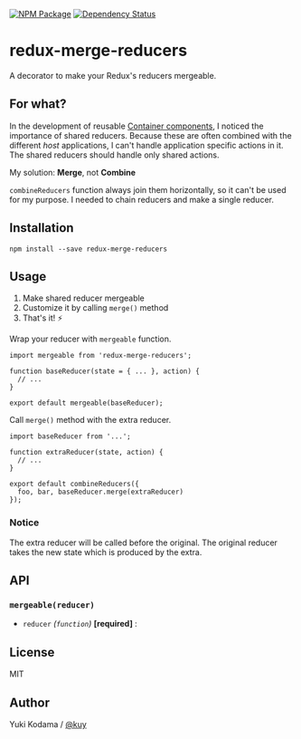 [![NPM Package][npm_img]][npm_site]
[![Dependency Status][david_img]][david_site]

# redux-merge-reducers

A decorator to make your Redux's reducers mergeable.

## For what?

In the development of reusable [Container components](https://medium.com/@dan_abramov/smart-and-dumb-components-7ca2f9a7c7d0),
I noticed the importance of shared reducers. Because these are often combined with the different *host* applications,
I can't handle application specific actions in it. The shared reducers should handle only shared actions.

My solution: **Merge**, not **Combine**

`combineReducers` function always join them horizontally, so it can't be used for my purpose.
I needed to chain reducers and make a single reducer.

## Installation

```
npm install --save redux-merge-reducers
```

## Usage

1. Make shared reducer mergeable
2. Customize it by calling `merge()` method
3. That's it! :zap:

Wrap your reducer with `mergeable` function.

```es6
import mergeable from 'redux-merge-reducers';

function baseReducer(state = { ... }, action) {
  // ...
}

export default mergeable(baseReducer);
```

Call `merge()` method with the extra reducer.

```es6
import baseReducer from '...';

function extraReducer(state, action) {
  // ...
}

export default combineReducers({
  foo, bar, baseReducer.merge(extraReducer)
});
```

### Notice

The extra reducer will be called before the original.
The original reducer takes the new state which is produced by the extra.

## API

### `mergeable(reducer)`

+ `reducer` *(`function`)* **[required]** :

## License

MIT

## Author

Yuki Kodama / [@kuy](https://twitter.com/kuy)

[npm_img]: https://img.shields.io/npm/v/redux-merge-reducers.svg
[npm_site]: https://www.npmjs.org/package/redux-merge-reducers
[david_img]: https://img.shields.io/david/kuy/redux-merge-reducers.svg
[david_site]: https://david-dm.org/kuy/redux-merge-reducers

